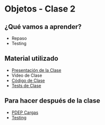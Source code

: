 # Objetos - Clase 2

## ¿Qué vamos a aprender?

* Repaso
* Testing

## Material utilizado

* [Presentación de la Clase](https://docs.google.com/presentation/d/1BdDJRRhueOcoT0_Mk9G-YYfIkiL70m0GIYKZvW2ZcOI)
* Video de Clase
* [Código de Clase](https://github.com/pdep-st/seguimiento/blob/main/seguimiento/2023/objetos/practica/src/clase2.wlk)
* [Tests de Clase](https://github.com/pdep-st/seguimiento/blob/main/seguimiento/2023/objetos/practica/src/clase2_tests.wtest)

## Para hacer después de la clase
* [PDEP Cargas](https://docs.google.com/document/d/1knTRBIF3WLOtRO6JpPGR9ooWsa-0ckBm7OlFeG92LhM)
* [Testing](https://docs.google.com/document/d/1Q_v48gZfRmVfLMvC0PBpmtZyMoALbh11AwmEllP__eY)